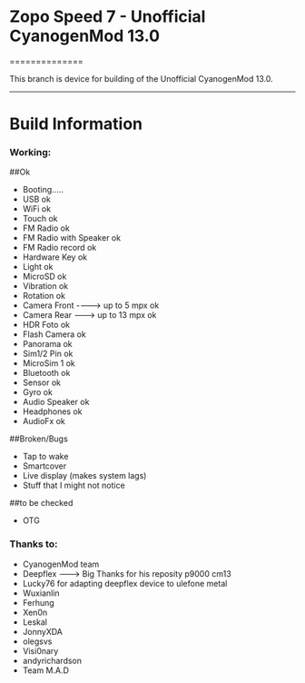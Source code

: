 # Zopo Speed 7 - Unofficial CyanogenMod 13.0
==============

This branch is device for building of the Unofficial CyanogenMod 13.0.

---


# Build Information

### Working:
##Ok
* Booting.....
* USB ok
* WiFi ok
* Touch ok
* FM Radio ok
* FM Radio with Speaker ok
* FM Radio record ok
* Hardware Key ok
* Light ok
* MicroSD ok
* Vibration ok
* Rotation ok
* Camera Front ----> up to 5 mpx ok
* Camera Rear ---> up to 13 mpx ok
* HDR Foto ok
* Flash Camera ok
* Panorama ok
* Sim1/2 Pin ok
* MicroSim 1 ok
* Bluetooth ok
* Sensor ok
* Gyro ok
* Audio Speaker ok
* Headphones ok
* AudioFx ok


##Broken/Bugs
* Tap to wake
* Smartcover
* Live display (makes system lags)
* Stuff that I might not notice

##to be checked
* OTG


### Thanks to:
 * CyanogenMod team
 * Deepflex ---> Big Thanks for his reposity p9000 cm13
 * Lucky76 for adapting deepflex device to ulefone metal
 * Wuxianlin
 * Ferhung
 * Xen0n
 * Leskal
 * JonnyXDA
 * olegsvs
 * Visi0nary
 * andyrichardson
 * Team M.A.D
